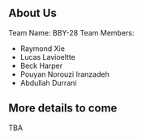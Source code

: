## About Us
Team Name: BBY-28
Team Members: 
- Raymond Xie
- Lucas Lavioeltte
- Beck Harper
- Pouyan Norouzi Iranzadeh	
- Abdullah Durrani
## More details to come
TBA